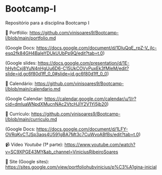# Bootcamp-I
Repositório para a disciplina Bootcamp I

📃 Portfólio: https://github.com/vinisoares9/Bootcamp-I/blob/main/portfolio.md

(Google Docs: https://docs.google.com/document/d/1DluQqE_rpZ-V_jIc-esq2fk84GH4BaIeYDUkUUbPp9Q/edit?tab=t.0)

(Google slides: https://docs.google.com/presentation/d/1E-hHyhCxj8YuN4nHgUu6D6-C15UkCOVvPuxEk3fMleM/edit?slide=id.gc6f80d1ff_0_0#slide=id.gc6f80d1ff_0_0)

📆 Calendário: https://github.com/vinisoares9/Bootcamp-I/blob/main/calendario.md

(Google Calendar: https://calendar.google.com/calendar/u/1/r?cid=dmluaWNpdXMucnNAc2VtcHJlY2V1Yi5jb20)

🏫 Currículo: https://github.com/vinisoares9/Bootcamp-I/blob/main/curriculo.md

(Google Docs: https://docs.google.com/document/d/1LFY-OVRqKvCTJSp3aqs4U591gBA7Mt3c7CuWvoABfBs/edit?tab=t.0)

📹 Vídeo *Youtube* (1ª parte): https://www.youtube.com/watch?v=SC9XPGE43MY&ab_channel=ViniciusRibeiroSoares

🔗 Site (Google sites): https://sites.google.com/view/portfoliohubvinicius/p%C3%A1gina-inicial
